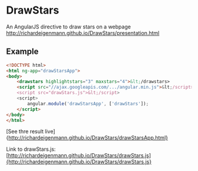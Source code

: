 DrawStars
=========

An AngularJS directive to draw stars on a webpage
http://richardeigenmann.github.io/DrawStars/presentation.html

## Example
```html
<!DOCTYPE html>
<html ng-app="drawStarsApp">
<body>
    <drawstars highlightstars="3" maxstars="4">&lt;/drawstars>
    <script src="//ajax.googleapis.com/.../angular.min.js">&lt;/script>
    <script src="drawStars.js">&lt;/script>
    <script>
        angular.module('drawStarsApp', ['drawStars']);
    </script>
</body>
</html>
```

[See thre result live]{http://richardeigenmann.github.io/DrawStars/drawStarsApp.html}

Link to drawStars.js: [http://richardeigenmann.github.io/DrawStars/drawStars.js]{http://richardeigenmann.github.io/DrawStars/drawStars.js}



<!-- 
Reminder for self how to build the presentation:
npm install grunt -g
grunt
copy files from public_html/build to branch gh-pages
-->

